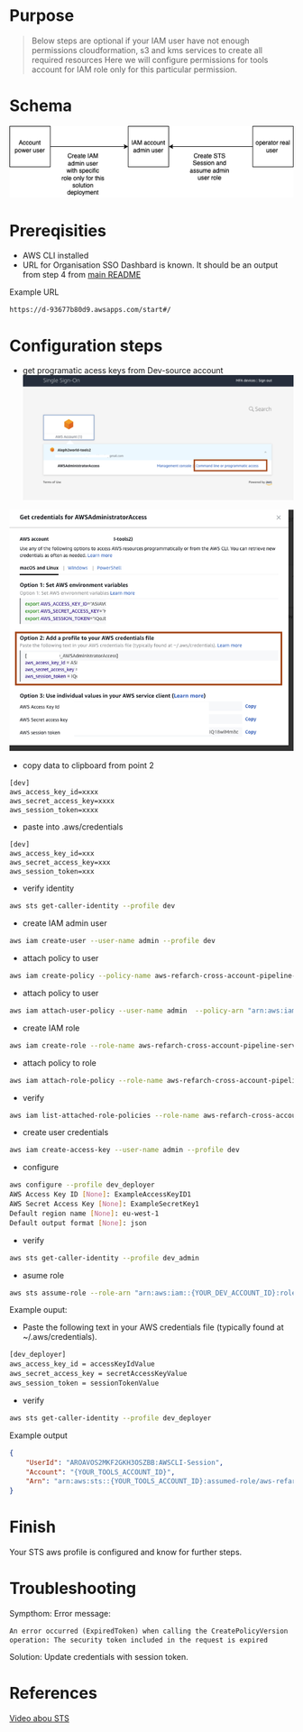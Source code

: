 # Purpose 

> Below steps are optional if your IAM user have not enough permissions cloudformation, s3 and kms services to create all required resources 
> Here we will configure permissions for tools account for IAM role only for this particular permission.

# Schema

![](images/aws-permission-schema.drawio.png)

# Prereqisities

- AWS CLI installed
- URL for Organisation SSO Dashbard is known. It should be an output from step 4 from [main README](../../README.md)

Example URL
```console
https://d-93677b80d9.awsapps.com/start#/
```

# Configuration steps
- get programatic acess keys from Dev-source account 
![](../../images/AWS-SSO-Dashboard.png)

![](../../images/get-aws-credentials.png)

- copy data to clipboard from point 2 

```console
[dev]
aws_access_key_id=xxxx
aws_secret_access_key=xxxx
aws_session_token=xxxx
```

- paste into .aws/credentials

```console
[dev]
aws_access_key_id=xxx
aws_secret_access_key=xxx
aws_session_token=xxx
```

- verify identity
```sh
aws sts get-caller-identity --profile dev
```
- create IAM admin user
```sh
aws iam create-user --user-name admin --profile dev
```
- attach policy to user
```sh
aws iam create-policy --policy-name aws-refarch-cross-account-pipeline-sts-and-cloudformation-policy --policy-document file://Permissions-accounts-set-up/Dev/tools-admin-user-policy.json --profile dev
```
- attach policy to user
```sh
aws iam attach-user-policy --user-name admin  --policy-arn "arn:aws:iam::{dev_account_id}:policy/aws-refarch-cross-account-pipeline-sts-and-cloudformation-policy" --profile dev
```
- create IAM role
```sh
aws iam create-role --role-name aws-refarch-cross-account-pipeline-service-role --assume-role-policy-document file://Permissions-accounts-set-up/Tools/trust-relationship-policy.json --profile dev
```
- attach policy to role
```sh
aws iam attach-role-policy --role-name aws-refarch-cross-account-pipeline-service-role --policy-arn "arn:aws:iam::374925447540:policy/aws-refarch-cross-account-pipeline-sts-and-cloudformation-policy" --profile dev
```
- verify 
```sh
aws iam list-attached-role-policies --role-name aws-refarch-cross-account-pipeline-service-role --profile dev
```
- create user credentials
```sh
aws iam create-access-key --user-name admin --profile dev
```
- configure
```sh
aws configure --profile dev_deployer 
AWS Access Key ID [None]: ExampleAccessKeyID1
AWS Secret Access Key [None]: ExampleSecretKey1
Default region name [None]: eu-west-1
Default output format [None]: json
```
- verify
```sh
aws sts get-caller-identity --profile dev_admin
```
- asume role
```sh
aws sts assume-role --role-arn "arn:aws:iam::{YOUR_DEV_ACCOUNT_ID}:role/aws-refarch-cross-account-pipeline-service-role" --role-session-name AWSCLI-Session --profile dev_admin
```

Example ouput:


- Paste the following text in your AWS credentials file (typically found at ~/.aws/credentials). 
```sh
[dev_deployer]
aws_access_key_id = accessKeyIdValue
aws_secret_access_key = secretAccessKeyValue
aws_session_token = sessionTokenValue

```

- verify 
```sh
aws sts get-caller-identity --profile dev_deployer
```
Example output
```json
{
    "UserId": "AROAVOS2MKF2GKH3OSZBB:AWSCLI-Session",
    "Account": "{YOUR_TOOLS_ACCOUNT_ID}",
    "Arn": "arn:aws:sts::{YOUR_TOOLS_ACCOUNT_ID}:assumed-role/aws-refarch-cross-account-pipeline-service-role-2/AWSCLI-Session"
}
```
# Finish 

Your STS aws profile is configured and know for further steps. 

# Troubleshooting 

Sympthom:
Error message:
```console
An error occurred (ExpiredToken) when calling the CreatePolicyVersion operation: The security token included in the request is expired
```

Solution:
Update credentials with session token.

# References

[Video abou STS](https://www.youtube.com/watch?v=-uogKFE1r60)

